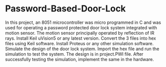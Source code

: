 # Password-Based-Door-Lock
In this project, an 8051 microcontroller was micro programmed in C and was used for operating a password protected door lock system integrated with motion sensor. The motion sensor principally operated by reflection of IR rays.
Install Keil uVision5 or any latest version.
Convert the 3 files into hex files using Keil software.
Install Proteus or any other simulation software.
Simulate the design of the door lock system. Import the hex file and run the simulation to test the system. The design is in project.PWI file.
After successfully testing the simulation, implement the same in the hardware.
